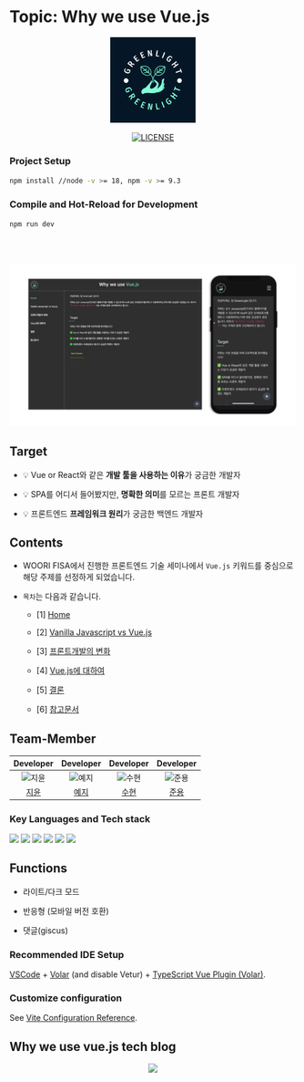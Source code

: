 # Topic: Why we use Vue.js

<div align="center" >
  <img src="src/assets/images/logo-color.png" width="150" />
  
[![LICENSE](https://img.shields.io/dub/l/vibe-d.svg?style=flat-square)](https://github.com/Jiyun-Parkk/woorifisa-fe-tech-seminar/blob/master/LICENSE)

</div>

### Project Setup

```sh
npm install //node -v >= 18, npm -v >= 9.3
```

### Compile and Hot-Reload for Development

```sh
npm run dev
```

<br/>
<br/>

![screenshot](src/assets/images/screenshot.jpeg)

## Target

- 💡 Vue or React와 같은 **개발 툴을 사용하는 이유**가 궁금한 개발자

- 💡 SPA를 어디서 들어봤지만, **명확한 의미**를 모르는 프론트 개발자

- 💡 프론트엔드 **프레임워크 원리**가 궁금한 백엔드 개발자

## Contents

- WOORI FISA에서 진행한 프론트엔드 기술 세미나에서 `Vue.js` 키워드를 중심으로 해당 주제를 선정하게 되었습니다.

- `목차`는 다음과 같습니다.

  - [1] [Home](https://woorifisa-greenlight.info/)

  - [2] [Vanilla Javascript vs Vue.js](https://woorifisa-greenlight.info/vanillaJSVue)

  - [3] [프론트개발의 변화](https://woorifisa-greenlight.info/webpage-and-frontend)

  - [4] [Vue.js에 대하여](https://woorifisa-greenlight.info/vue)

  - [5] [결론](https://woorifisa-greenlight.info/conclusion)

  - [6] [참고문서](https://woorifisa-greenlight.info/reference)

## Team-Member

|                                        Developer                                         |                                         Developer                                         |                                        Developer                                         |                                        Developer                                         |
| :--------------------------------------------------------------------------------------: | :---------------------------------------------------------------------------------------: | :--------------------------------------------------------------------------------------: | :--------------------------------------------------------------------------------------: |
| <img src="https://avatars.githubusercontent.com/u/72537762?v=4" width=400px alt="지윤"/> | <img src="https://avatars.githubusercontent.com/u/119517146?v=4" width=400px alt="예지"/> | <img src="https://avatars.githubusercontent.com/u/93786956?v=4" width=400px alt="수현"/> | <img src="https://avatars.githubusercontent.com/u/83820185?v=4" width=400px alt="준용"/> |
|                          [지윤](https://github.com/Jiyun-Parkk)                          |                             [예지](https://github.com/yj5768)                             |                            [수현](https://github.com/ooutta)                             |                            [준용](https://github.com/devfancy)                            |

### Key Languages and Tech stack

 <img src="https://img.shields.io/badge/HTML5-E34F26"/> <img src="https://img.shields.io/badge/CSS-1572B6" /> <img src="https://img.shields.io/badge/Javascript-F7DF1E" />
 <img src="https://img.shields.io/badge/Vue-4FC08D" /> <img src="https://img.shields.io/badge/Tailwind CSS-0DA6E9" />
 <img src="https://img.shields.io/badge/Pinia-rgb(255,227,105)" />

## Functions

- 라이트/다크 모드

- 반응형 (모바일 버전 호환)

- 댓글(giscus)

### Recommended IDE Setup

[VSCode](https://code.visualstudio.com/) + [Volar](https://marketplace.visualstudio.com/items?itemName=Vue.volar) (and disable Vetur) + [TypeScript Vue Plugin (Volar)](https://marketplace.visualstudio.com/items?itemName=Vue.vscode-typescript-vue-plugin).

### Customize configuration

See [Vite Configuration Reference](https://vitejs.dev/config/).

## Why we use vue.js tech blog

<center><img src="https://github.com/yj5768/practice/assets/119517146/b611ed33-56cd-4686-8b65-22f41ec3565c" /></center>
